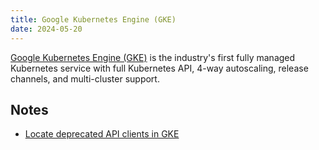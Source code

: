 ```yaml
---
title: Google Kubernetes Engine (GKE)
date: 2024-05-20
---
```


[Google Kubernetes Engine (GKE)](https://cloud.google.com/kubernetes-engine) is the industry's first fully managed Kubernetes service with full Kubernetes API, 4-way autoscaling, release channels, and multi-cluster support.

## Notes

- [Locate deprecated API clients in GKE](../Notes/Locate%20deprecated%20API%20clients%20in%20GKE.md)